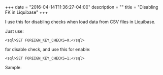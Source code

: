 +++
date = "2016-04-14T11:36:27-04:00"
description = ""
title = "Disabling FK in Liquibase"
+++


I use this for disabling checks when load data from CSV files in Liquibase.

Just use:

~~~
<sql>SET FOREIGN_KEY_CHECKS=0;</sql>
~~~

for disable check, and use this for enable:

~~~
<sql>SET FOREIGN_KEY_CHECKS=1;</sql>
~~~

Sample:

<script src="https://gist.github.com/wavecos/ca082964f8b13ad5d720ba15f3ffdaa3.js"></script>

